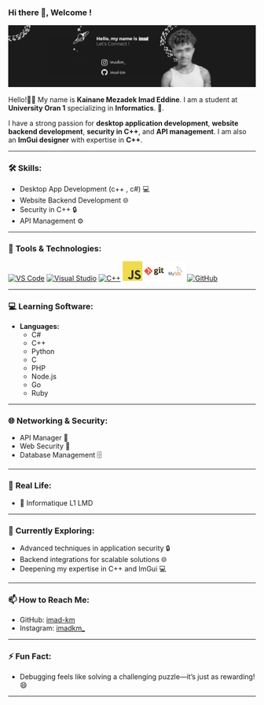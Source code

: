 ### Hi there 👋, Welcome ! 

![I am Kainane Mezadek Imad Eddine](https://github.com/imad-km/imad-km/blob/main/banner.png)

Hello!👋🏻 My name is **Kainane Mezadek Imad Eddine**. I am a student at **University Oran 1** specializing in **Informatics**. 🏫.

I have a strong passion for **desktop application development**, **website backend development**, **security in C++**, and **API management**. I am also an **ImGui designer** with expertise in **C++**.

---

### 🛠 **Skills:**  
- Desktop App Development (c++ , c#) 💻  
- Website Backend Development 🌐  
- Security in C++ 🔒  
- API Management ⚙️  

---

### 🔧 **Tools & Technologies:**  
[<img src='https://upload.wikimedia.org/wikipedia/commons/thumb/2/2d/Visual_Studio_Code_1.18_icon.svg/1200px-Visual_Studio_Code_1.18_icon.svg.png' alt='VS Code' height='40'>](https://code.visualstudio.com/)  [<img src='https://upload.wikimedia.org/wikipedia/commons/thumb/2/2c/Visual_Studio_Icon_2022.svg/1200px-Visual_Studio_Icon_2022.svg.png' alt='Visual Studio' height='40'>](https://visualstudio.microsoft.com/)  [<img src='https://img.utdstc.com/icon/262/0e7/2620e7b24f63f53e56a163c7a6a757269d51c228e57f8243f965c9aaa994214e:200' alt='C++' height='40'>](https://isocpp.org/)  [<img src='https://raw.githubusercontent.com/github/explore/80688e429a7d4ef2fca1e82350fe8e3517d3494d/topics/javascript/javascript.png' alt='JavaScript' height='40'>](https://developer.mozilla.org/en-US/docs/Web/JavaScript)  [<img src='https://raw.githubusercontent.com/github/explore/80688e429a7d4ef2fca1e82350fe8e3517d3494d/topics/git/git.png' alt='Git' height='40'>](https://git-scm.com/)  [<img src='https://raw.githubusercontent.com/github/explore/80688e429a7d4ef2fca1e82350fe8e3517d3494d/topics/mysql/mysql.png' alt='MySQL' height='40'>](https://www.mysql.com/)  [<img src='https://github.githubassets.com/images/modules/logos_page/GitHub-Mark.png' alt='GitHub' height='40'>](https://github.com/)

---

### 💻 **Learning Software:**  
- **Languages:**  
  - C#  
  - C++  
  - Python  
  - C  
  - PHP  
  - Node.js  
  - Go  
  - Ruby  

---

### 🌐 **Networking & Security:**  
- API Manager 🚀  
- Web Security 🔐  
- Database Management 🗄️  

---

### 🌟 **Real Life:**  
- 🏫 Informatique L1 LMD  

---

### 🌱 **Currently Exploring:**  
- Advanced techniques in application security 🔒  
- Backend integrations for scalable solutions 🌐  
- Deepening my expertise in C++ and ImGui 💻  

---

### 📫 **How to Reach Me:**  
- GitHub: [imad-km](https://github.com/imad-km)  
- Instagram: [imadkm_](https://instagram.com/imadkm_)  

---

### ⚡ **Fun Fact:**  
- Debugging feels like solving a challenging puzzle—it’s just as rewarding! 😄  

---  
